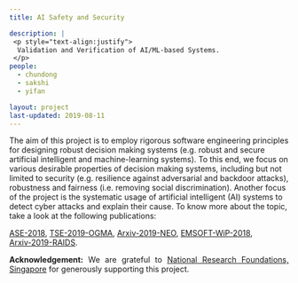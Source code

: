 ```yaml
---
title: AI Safety and Security 

description: |
 <p style="text-align:justify">
  Validation and Verification of AI/ML-based Systems.
 </p>
people:
  - chundong
  - sakshi
  - yifan

layout: project
last-updated: 2019-08-11
---
```

<p style="text-align:justify">

The aim of this project is to employ rigorous software 
engineering principles for designing robust decision 
making systems (e.g. robust and secure artificial intelligent 
and machine-learning systems). To this end, we focus on 
various desirable properties of decision making systems, 
including but not limited to security (e.g. resilience against 
adversarial and backdoor attacks), robustness and fairness 
(i.e. removing social discrimination). Another focus of 
the project is the systematic usage of artificial 
intelligent (AI) systems to detect cyber attacks and explain 
their cause. To know more about the topic, take a look at the 
following publications: 

<a href="https://sudiptac.bitbucket.io/papers/aequitas.pdf">ASE-2018</a>, 
<a href="https://arxiv.org/pdf/1902.10027">TSE-2019-OGMA</a>, 
<a href="https://arxiv.org/pdf/1908.02203">Arxiv-2019-NEO</a>, 
<a href="https://sudiptac.bitbucket.io/papers/raids.pdf">EMSOFT-WiP-2018</a>,  
<a href="https://arxiv.org/pdf/1908.00732">Arxiv-2019-RAIDS</a>. 

</p>

<p style="text-align:justify">
<b>Acknowledgement:</b> We are grateful to 
<a href="https://www.nrf.gov.sg/">National Research Foundations, Singapore</a> 
for generously supporting this project. 
</p>

